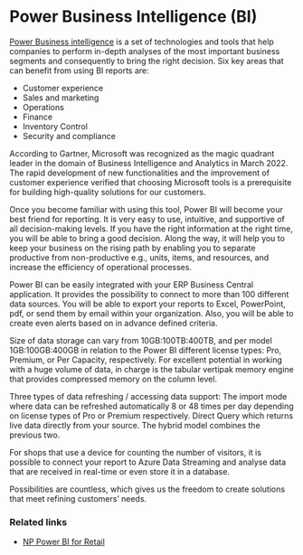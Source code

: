 # Power Business Intelligence (BI)

[Power Business intelligence](https://powerbi.microsoft.com/en-us/what-is-business-intelligence/) is a set of technologies and tools that help companies to perform in-depth analyses of the most important business segments and consequently to bring the right decision. Six key areas that can benefit from using BI reports are:

- Customer experience
- Sales and marketing
- Operations
- Finance
- Inventory Control
- Security and compliance

According to Gartner, Microsoft was recognized as the magic quadrant leader in the domain of Business Intelligence and Analytics in March 2022. The rapid development of new functionalities and the improvement of customer experience verified that choosing Microsoft tools is a prerequisite for building high-quality solutions for our customers. 

Once you become familiar with using this tool, Power BI will become your best friend for reporting. It is very easy to use, intuitive, and supportive of all decision-making levels. If you have the right information at the right time, you will be able to bring a good decision. Along the way, it will help you to keep your business on the rising path by enabling you to separate productive from non-productive e.g., units, items, and resources, and increase the efficiency of operational processes.

Power BI can be easily integrated with your ERP Business Central application.
It provides the possibility to connect to more than 100 different data sources. 
You will be able to export your reports to Excel, PowerPoint, pdf, or send them by email within your organization. Also, you will be able to create even alerts based on in advance defined criteria. 

Size of data storage can vary from 10GB:100TB:400TB, and per model 1GB:100GB:400GB in relation to the Power BI different license types: Pro, Premium, or Per Capacity, respectively. For excellent potential in working with a huge volume of data, in charge is the tabular vertipak memory engine that provides compressed memory on the column level. 

Three types of data refreshing / accessing data support:
The import mode where data can be refreshed automatically 8 or 48 times per day depending on license types of Pro or Premium respectively. 
Direct Query which returns live data directly from your source.
The hybrid model combines the previous two.  

For shops that use a device for counting the number of visitors, it is possible to connect your report to Azure Data Streaming and analyse data that are received in real-time or even store it in a database.  

Possibilities are countless, which gives us the freedom to create solutions that meet refining customers’ needs.
















### Related links

- [NP Power BI for Retail](./power_bi_retail/intro.md)
